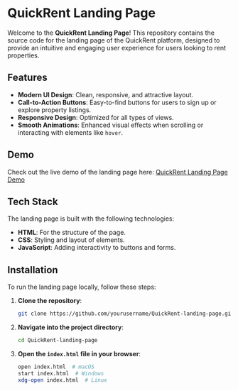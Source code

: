 # QuickRent Landing Page

Welcome to the **QuickRent Landing Page**! This repository contains the source code for the landing page of the QuickRent platform, designed to provide an intuitive and engaging user experience for users looking to rent properties.

## Features
- **Modern UI Design**: Clean, responsive, and attractive layout.
- **Call-to-Action Buttons**: Easy-to-find buttons for users to sign up or explore property listings.
- **Responsive Design**: Optimized for all types of views.
- **Smooth Animations**: Enhanced visual effects when scrolling or interacting with elements like <code>hover</code>.

## Demo

Check out the live demo of the landing page here: [QuickRent Landing Page Demo](#)

## Tech Stack

The landing page is built with the following technologies:
- **HTML**: For the structure of the page.
- **CSS**: Styling and layout of elements.
- **JavaScript**: Adding interactivity to buttons and forms.

## Installation

To run the landing page locally, follow these steps:

1. **Clone the repository**:
    ```bash
    git clone https://github.com/yourusername/QuickRent-landing-page.git
    ```

2. **Navigate into the project directory**:
    ```bash
    cd QuickRent-landing-page
    ```

3. **Open the `index.html` file in your browser**:
    ```bash
    open index.html  # macOS
    start index.html  # Windows
    xdg-open index.html  # Linux
    ```

